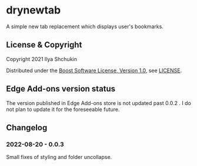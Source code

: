 # drynewtab

A simple new tab replacement which displays user's bookmarks.

## License & Copyright

Copyright 2021 Ilya Shchukin

Distributed under the [Boost Software License, Version 1.0](https://www.boost.org/users/license.html), see [LICENSE](https://github.com/ishchukin/drynewtab/blob/master/LICENSE).

## Edge Add-ons version status

The version published in Edge Add-ons store is not updated past 0.0.2 . I do not plan to update it for the foreseeable future.

## Changelog

### 2022-08-20 - 0.0.3

Small fixes of styling and folder uncollapse.
